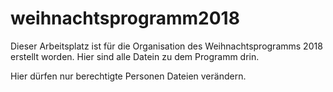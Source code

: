 # weihnachtsprogramm2018

Dieser Arbeitsplatz ist für die Organisation des Weihnachtsprogramms 2018 erstellt worden.
Hier sind alle Datein zu dem Programm drin.

Hier dürfen nur berechtigte Personen Dateien verändern.
